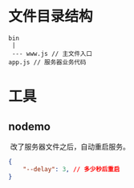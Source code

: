 # 文件目录结构

```
bin 
 |
 --- www.js // 主文件入口
app.js // 服务器业务代码
```

# 工具

## nodemo

​	改了服务器文件之后，自动重启服务。

```json
{
    "--delay": 3, // 多少秒后重启
}
```


